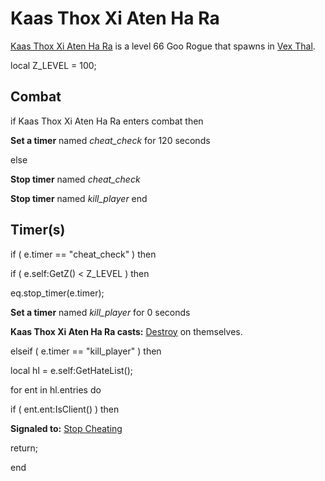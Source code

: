 # Kaas Thox Xi Aten Ha Ra



[Kaas Thox Xi Aten Ha Ra](/npc/158437) is a level 66 Goo Rogue that spawns in [Vex Thal](/zone/158).



local Z_LEVEL = 100; 



## Combat

if  Kaas Thox Xi Aten Ha Ra enters combat  then


**Set a timer** named *cheat_check* for 120 seconds

else


**Stop timer** named *cheat_check*


**Stop timer** named *kill_player*
end



## Timer(s)

if ( e.timer == "cheat_check" ) then




if ( e.self:GetZ() < Z_LEVEL ) then



eq.stop_timer(e.timer);



**Set a timer** named *kill_player* for 0 seconds



**Kaas Thox Xi Aten Ha Ra casts:** [Destroy](/spell/1948) on themselves.





elseif ( e.timer == "kill_player" ) then




local hl = e.self:GetHateList();


for ent in hl.entries do



if ( ent.ent:IsClient() ) then




**Signaled to:**  [Stop Cheating](/npc/158480)




return;





end
